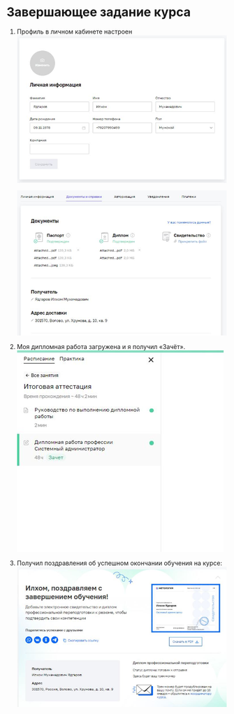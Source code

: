 # Завершающее задание курса

1. Профиль в личном кабинете настроен
   ![alt 1.JPG](/img/1.JPG)

   ![alt 2.JPG](/img/2.JPG)


2.  Моя дипломная работа загружена и я получил «Зачёт».
     ![alt 3.JPG](/img/3.JPG)


3.  Получил поздравления об успешном окончании обучения на курсе:
    ![alt 4.JPG](/img/4.JPG)
